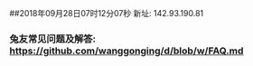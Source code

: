 ##2018年09月28日07时12分07秒 新址: 142.93.190.81
### 兔友常见问题及解答: https://github.com/wanggonging/d/blob/w/FAQ.md
